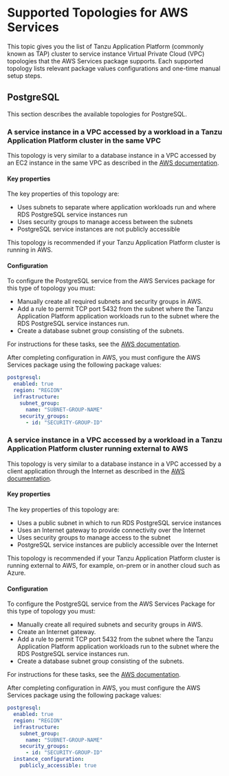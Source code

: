 # Supported Topologies for AWS Services

This topic gives you the list of Tanzu Application Platform (commonly known as TAP) cluster to
service instance Virtual Private Cloud (VPC) topologies that the AWS Services package supports.
Each supported topology lists relevant package values configurations and one-time manual setup steps.

## <a id="postgresql"></a> PostgreSQL

This section describes the available topologies for PostgreSQL.

### <a id="same-vpc"></a> A service instance in a VPC accessed by a workload in a Tanzu Application Platform cluster in the same VPC

This topology is very similar to a database instance in a VPC accessed by an EC2 instance in the same
VPC as described in the
[AWS documentation](https://docs.aws.amazon.com/AmazonRDS/latest/UserGuide/USER_VPC.Scenarios.html#USER_VPC.Scenario1).

#### <a id="same-vpc-properties"></a> Key properties

The key properties of this topology are:

- Uses subnets to separate where application workloads run and where RDS PostgreSQL service instances run
- Uses security groups to manage access between the subnets
- PostgreSQL service instances are not publicly accessible

<!-- Maybe add a diagram? -->

This topology is recommended if your Tanzu Application Platform cluster is running in AWS.

#### <a id="same-vpc-config"></a> Configuration

To configure the PostgreSQL service from the AWS Services package for this type of topology you must:

- Manually create all required subnets and security groups in AWS.
- Add a rule to permit TCP port 5432 from the subnet where the Tanzu Application Platform application
workloads run to the subnet where the RDS PostgreSQL service instances run.
- Create a database subnet group consisting of the subnets.

For instructions for these tasks, see the
[AWS documentation](https://docs.aws.amazon.com/AmazonRDS/latest/UserGuide/USER_VPC.Scenarios.html#USER_VPC.Scenario1).

After completing configuration in AWS, you must configure the AWS Services package using the following
package values:

```yaml
postgresql:
  enabled: true
  region: "REGION"
  infrastructure:
    subnet_group:
      name: "SUBNET-GROUP-NAME"
    security_groups:
      - id: "SECURITY-GROUP-ID"
```

### <a id="external"></a> A service instance in a VPC accessed by a workload in a Tanzu Application Platform cluster running external to AWS

This topology is very similar to a database instance in a VPC accessed by a client application through
the Internet as described in the [AWS documentation](https://docs.aws.amazon.com/AmazonRDS/latest/UserGuide/USER_VPC.Scenarios.html#USER_VPC.Scenario4).

#### <a id="same-vpc-properties"></a> Key properties

The key properties of this topology are:

- Uses a public subnet in which to run RDS PostgreSQL service instances
- Uses an Internet gateway to provide connectivity over the Internet
- Uses security groups to manage access to the subnet
- PostgreSQL service instances are publicly accessible over the Internet

<!-- Maybe add a diagram? -->

This topology is recommended if your Tanzu Application Platform cluster is running external to AWS,
for example, on-prem or in another cloud such as Azure.

#### <a id="same-vpc-config"></a> Configuration

To configure the PostgreSQL service from the AWS Services Package for this type of topology you must:

- Manually create all required subnets and security groups in AWS.
- Create an Internet gateway.
- Add a rule to permit TCP port 5432 from the subnet where the Tanzu Application Platform application
workloads run to the subnet where the RDS PostgreSQL service instances run.
- Create a database subnet group consisting of the subnets.

For instructions for these tasks, see the
[AWS documentation](https://docs.aws.amazon.com/AmazonRDS/latest/UserGuide/USER_VPC.Scenarios.html#USER_VPC.Scenario4).

After completing configuration in AWS, you must configure the AWS Services package using the following
package values:

```yaml
postgresql:
  enabled: true
  region: "REGION"
  infrastructure:
    subnet_group:
      name: "SUBNET-GROUP-NAME"
    security_groups:
      - id: "SECURITY-GROUP-ID"
  instance_configuration:
    publicly_accessible: true
```
